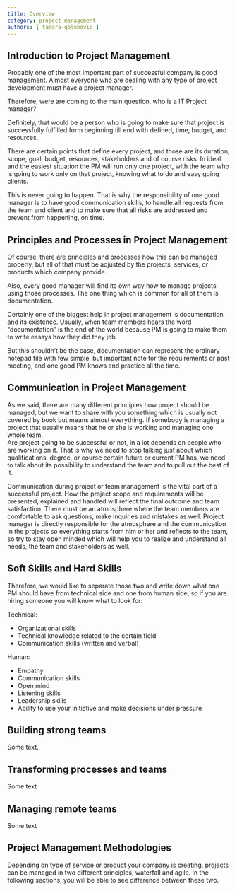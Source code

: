 ```yaml
---
title: Overview
category: project-management
authors: [ tamara-golubovic ]
---
```


## Introduction to Project Management

Probably one of the most important part of successful company is good management. Almost everyone who are dealing with any type of project development must have a project manager.

Therefore, were are coming to the main question, who is a IT Project manager?

Definitely, that would be a person who is going to make sure that project is successfully fulfilled form beginning till end with defined, time, budget, and resources.

There are certain points that define every project, and those are its duration, scope, goal, budget, resources, stakeholders and of course risks. In ideal and the easiest situation the PM will run only one project, with the team who is going to work only on that project, knowing what to do and easy going clients.  
  
This is never going to happen. That is why the responsibility of one good manager is to have good communication skills, to handle all requests from the team and client and to make sure that all risks are addressed and prevent from happening, on time.

## Principles and Processes in Project Management

Of course, there are principles and processes how this can be managed properly, but all of that must be adjusted by the projects, services, or products which company provide.

Also, every good manager will find its own way how to manage projects using those processes.  The one thing which is common for all of them is documentation.  
  
Certainly one of the biggest help in project management is documentation and its existence. Usually, when team members hears the word “documentation” is the end of the world because PM is going to make them to write essays how they did they job.  
  
But this shouldn’t be the case, documentation can represent the ordinary notepad file with few simple, but important note for the requirements or past meeting, and one good PM knows and practice all the time.

## Communication in Project Management

As we said, there are many different principles how project should be managed, but we want to share with you something which is usually not covered by book but means almost everything. If somebody is managing a project that usually means that he or she is working and managing one whole team.  
Are project going to be successful or not, in a lot depends on people who are working on it. That is why we need to stop talking just about which qualifications, degree, or course certain future or current PM has, we need to talk about its possibility to understand the team and to pull out the best of it.

Communication during project or team management is the vital part of a successful project. How the project scope and requirements will be presented, explained and handled will reflect the final outcome and team satisfaction. There must be an atmosphere where the team members are comfortable to ask questions, make inquiries and mistakes as well. 
Project manager is directly responsible for the atmosphere and the communication in the projects so everything starts from him or her and reflects to the team, so try to stay open minded which will help you to realize and understand all needs, the team and stakeholders as well. 

## Soft Skills and Hard Skills

Therefore, we would like to separate those two and write down what one PM should have from technical side and one from human side, so if you are hiring someone you will know what to look for:  
  
 Technical:  

* Organizational skills
* Technical knowledge related to the certain field
* Communication skills (written and verbal)
  
 Human:  

* Empathy
* Communication skills 
* Open mind
* Listening skills
* Leadership skills
* Ability to use your initiative and make decisions under pressure 
 

## Building strong teams

Some text.

## Transforming processes and teams

Some text

## Managing remote teams

Some text

## Project Management Methodologies
  
Depending on type of service or product your company is creating, projects can be managed in two different principles, waterfall and agile. In the following sections, you will be able to see difference between these two.  
